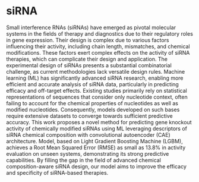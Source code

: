 # siRNA
Small interference RNAs (siRNAs) have emerged as pivotal molecular systems in the fields of therapy and diagnostics due to their regulatory roles in gene expression. Their design is complex due to various factors influencing their activity, including chain length, mismatches, and chemical modifications. These factors exert complex effects on the activity of siRNA therapies, which can complicate their design and application. The experimental design of siRNAs presents a substantial combinatorial challenge, as current methodologies lack versatile design rules. Machine learning (ML) has significantly advanced siRNA research, enabling more efficient and accurate analysis of siRNA data, particularly in predicting efficacy and off-target effects. Existing studies primarily rely on statistical representations of sequences that consider only nucleotide context, often failing to account for the chemical properties of nucleotides as well as modified nucleotides. Consequently, models developed on such bases require extensive datasets to converge towards sufficient predictive accuracy. This work proposes a novel method for predicting gene knockout activity of chemically modified siRNAs using ML leveraging descriptors of siRNA chemical composition with convolutional autoencoder (CAE) architecture. Model, based on Light Gradient Boosting Machine (LGBM), achieves a Root Mean Squared Error (RMSE) as small as 13.8% in activity evaluation on unseen systems, demonstrating its strong predictive capabilities. By filling the gap in the field of advanced chemical composition-aware siRNA design, our model aims to improve the efficacy and specificity of siRNA-based therapies.
